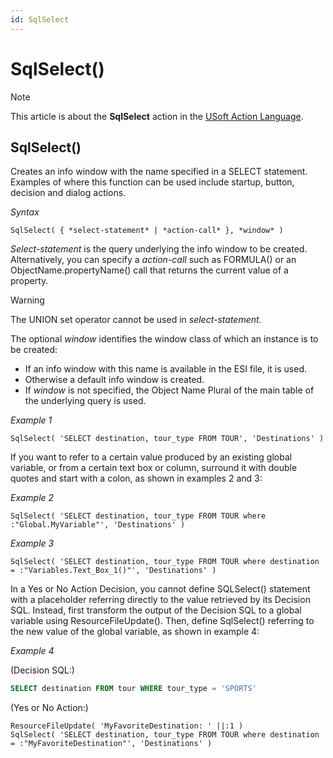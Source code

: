 ```yaml
---
id: SqlSelect
---
```


# SqlSelect()



> [!NOTE]
> This article is about the **SqlSelect** action in the [USoft Action Language](/docs/Task_flow/Action_Language_reference/USoft_Action_Language.md).

## **SqlSelect()**

Creates an info window with the name specified in a SELECT statement. Examples of where this function can be used include startup, button, decision and dialog actions.

*Syntax*

```
SqlSelect( { *select-statement* | *action-call* }, *window* )
```

*Select-statement* is the query underlying the info window to be created. Alternatively, you can specify a *action-call* such as FORMULA() or an ObjectName.propertyName() call that returns the current value of a property.

> [!WARNING]
> The UNION set operator cannot be used in *select-statement.*

The optional *window* identifies the window class of which an instance is to be created:

- If an info window with this name is available in the ESI file, it is used.
- Otherwise a default info window is created.
- If *window* is not specified, the Object Name Plural of the main table of the underlying query is used.

*Example 1*

```
SqlSelect( 'SELECT destination, tour_type FROM TOUR', 'Destinations' )
```

If you want to refer to a certain value produced by an existing global variable, or from a certain text box or column, surround it with double quotes and start with a colon, as shown in examples 2 and 3:

*Example 2*

```
SqlSelect( 'SELECT destination, tour_type FROM TOUR where :"Global.MyVariable"', 'Destinations' )
```

*Example 3*

```
SqlSelect( 'SELECT destination, tour_type FROM TOUR where destination = :"Variables.Text_Box_1()"', 'Destinations' )
```

In a Yes or No Action Decision, you cannot define SQLSelect() statement with a placeholder referring directly to the value retrieved by its Decision SQL. Instead, first transform the output of the Decision SQL to a global variable using ResourceFileUpdate(). Then, define SqlSelect() referring to the new value of the global variable, as shown in example 4:

*Example 4*

(Decision SQL:)

```sql
SELECT destination FROM tour WHERE tour_type = 'SPORTS'
```

(Yes or No Action:)

```
ResourceFileUpdate( 'MyFavoriteDestination: ' ||:1 )
SqlSelect( 'SELECT destination, tour_type FROM TOUR where destination = :"MyFavoriteDestination"', 'Destinations' )
```

 